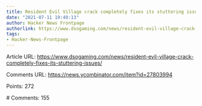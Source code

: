 ```yaml
---
title: Resident Evil Village crack completely fixes its stuttering issues
date: "2021-07-11 19:40:13"
author: Hacker News Frontpage
authorlink: https://www.dsogaming.com/news/resident-evil-village-crack-completely-fixes-its-stuttering-issues/
tags:
- Hacker-News-Frontpage
---
```


<p>Article URL: <a href="https://www.dsogaming.com/news/resident-evil-village-crack-completely-fixes-its-stuttering-issues/">https://www.dsogaming.com/news/resident-evil-village-crack-completely-fixes-its-stuttering-issues/</a></p>
<p>Comments URL: <a href="https://news.ycombinator.com/item?id=27803994">https://news.ycombinator.com/item?id=27803994</a></p>
<p>Points: 272</p>
<p># Comments: 155</p>
